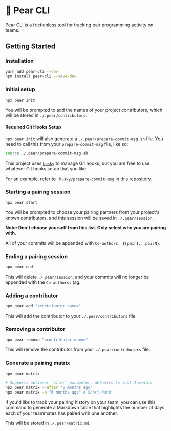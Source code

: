 # 🍐 Pear CLI

Pear CLI is a frictionless tool for tracking pair programming activity on teams.

## Getting Started

### Installation

```sh
yarn add pear-cli --dev
npm install pear-cli --save-dev
```

### Initial setup

```sh
npx pear init
```

You will be prompted to add the names of your project contributors, which will be stored in `./.pear/contributors`.

#### Required Git Hooks Setup

`npx pear init` will also generate a `./.pear/prepare-commit-msg.sh` file. You need to call this from your `prepare-commit-msg` file, like so:

```sh
source ./.pear/prepare-commit-msg.sh
```

This project uses [`husky`](https://github.com/typicode/husky) to manage Git hooks, but you are free to use whatever Git hooks setup that you like.

For an example, refer to `.husky/prepare-commit-msg` in this repository.

### Starting a pairing session

```sh
npx pear start
```

You will be prompted to choose your pairing partners from your project's known contributors, and this session will be saved in `./.pear/session`.

**Note: Don't choose yourself from this list. Only select who you are pairing with.**

All of your commits will be appended with `Co-authors: ${pair1,..pairN}`.

### Ending a pairing session

```sh
npx pear end
```

This will delete `./.pear/session`, and your commits will no longer be appended with the `Co-authors:` tag.

### Adding a contributor

```sh
npx pear add "<contributor name>"
```

This will add the contributor to your `./.pear/contributors` file.

### Removing a contributor

```sh
npx pear remove "<contributor name>"
```

This will remove the contributor from your `./.pear/contributors` file.

### Generate a pairing matrix

```sh
npx pear matrix

# Supports optional `after` parameter, defaults to last 3 months.
npx pear matrix --after "6 months ago"
npx pear matrix -a "6 months ago" # Short-hand
```

If you'd like to track your pairing history on your team, you can use this command to generate a Markdown table that highlights the number of days each of your teammates has paired with one another. 

This will be stored in `./.pear/matrix.md`.